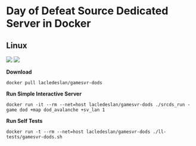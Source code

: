 # Day of Defeat Source Dedicated Server in Docker

## Linux

[![](https://images.microbadger.com/badges/version/lacledeslan/gamesvr-dods.svg)](https://microbadger.com/images/lacledeslan/gamesvr-dods "Get your own version badge on microbadger.com")
[![](https://images.microbadger.com/badges/image/lacledeslan/gamesvr-dods.svg)](https://microbadger.com/images/lacledeslan/gamesvr-dods "Get your own image badge on microbadger.com")

**Download**
```
docker pull lacledeslan/gamesvr-dods
```

**Run Simple Interactive Server**
```
docker run -it --rm --net=host lacledeslan/gamesvr-dods ./srcds_run -game dod +map dod_avalanche +sv_lan 1
```

**Run Self Tests**
```
docker run -t --rm --net=host lacledeslan/gamesvr-dods ./ll-tests/gamesvr-dods.sh
```
